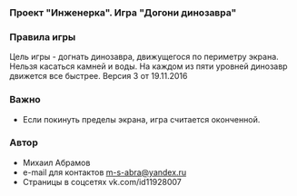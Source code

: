 ### Проект "Инженерка". Игра "Догони динозавра"

### Правила игры
Цель игры - догнать динозавра, движущегося по периметру экрана. Нельзя касаться камней и воды. На каждом из пяти уровней динозавр движется все быстрее. 
Версия 3 от 19.11.2016

### Важно
* Если покинуть пределы экрана, игра считается оконченной.

### Автор
* Михаил Абрамов
* e-mail для контактов m-s-abra@yandex.ru
* Страницы в соцсетях vk.com/id11928007
